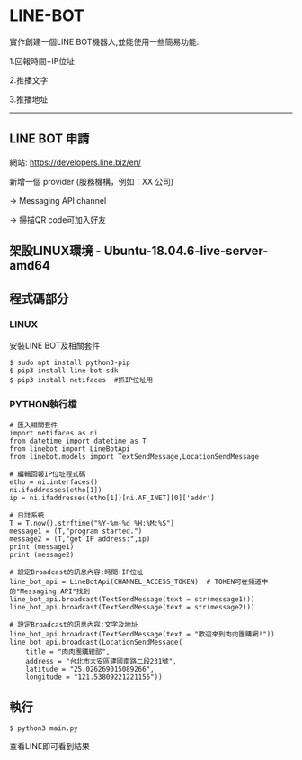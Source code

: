 # LINE-BOT
實作創建一個LINE BOT機器人,並能使用一些簡易功能:

1.回報時間+IP位址

2.推播文字

3.推播地址

-----------------------------------------------------------------------
## LINE BOT 申請
網站: https://developers.line.biz/en/

新增一個 provider (服務機構，例如：XX 公司) 

→ Messaging API channel　

→ 掃描QR code可加入好友

## 架設LINUX環境 - Ubuntu-18.04.6-live-server-amd64

## 程式碼部分
### LINUX
安裝LINE BOT及相關套件
```
$ sudo apt install python3-pip
$ pip3 install line-bot-sdk
$ pip3 install netifaces  #抓IP位址用
```

### PYTHON執行檔
```
# 匯入相關套件
import netifaces as ni
from datetime import datetime as T
from linebot import LineBotApi
from linebot.models import TextSendMessage,LocationSendMessage

# 編輯回報IP位址程式碼
etho = ni.interfaces()
ni.ifaddresses(etho[1])
ip = ni.ifaddresses(etho[1])[ni.AF_INET][0]['addr']

# 日誌系統
T = T.now().strftime("%Y-%m-%d %H:%M:%S")
message1 = (T,"program started.")
message2 = (T,"get IP address:",ip)
print (message1)
print (message2)

# 設定Broadcast的訊息內容:時間+IP位址
line_bot_api = LineBotApi(CHANNEL_ACCESS_TOKEN)  # TOKEN可在頻道中的"Messaging API"找到
line_bot_api.broadcast(TextSendMessage(text = str(message1)))
line_bot_api.broadcast(TextSendMessage(text = str(message2)))

# 設定Broadcast的訊息內容:文字及地址
line_bot_api.broadcast(TextSendMessage(text = "歡迎來到肉肉團購網!"))
line_bot_api.broadcast(LocationSendMessage(
    title = "肉肉團購總部",
    address = "台北市大安區建國南路二段231號",
    latitude = "25.026269015089266",
    longitude = "121.53809221221155"))
```

## 執行
```
$ python3 main.py
```
查看LINE即可看到結果
